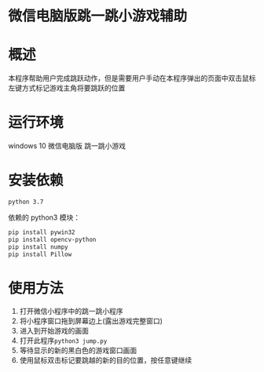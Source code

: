 # 微信电脑版跳一跳小游戏辅助

# 概述
本程序帮助用户完成跳跃动作，但是需要用户手动在本程序弹出的页面中双击鼠标左键方式标记游戏主角将要跳跃的位置

# 运行环境
windows 10 微信电脑版 跳一跳小游戏
# 安装依赖

``python 3.7``


依赖的 python3 模块：
```bash
pip install pywin32
pip install opencv-python
pip install numpy
pip install Pillow
```

# 使用方法
1. 打开微信小程序中的跳一跳小程序
2. 将小程序窗口拖到屏幕边上(露出游戏完整窗口)
3. 进入到开始游戏的画面
4. 打开此程序``python3 jump.py``
5. 等待显示的新的黑白色的游戏窗口画面
6. 使用鼠标双击标记要跳越的新的目的位置，按任意键继续